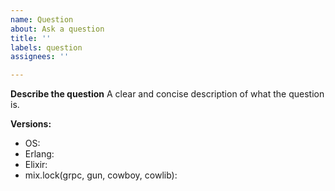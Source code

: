 ```yaml
---
name: Question
about: Ask a question
title: ''
labels: question
assignees: ''

---
```


**Describe the question**
A clear and concise description of what the question is.

**Versions:**
- OS:
- Erlang:
- Elixir:
- mix.lock(grpc, gun, cowboy, cowlib):
